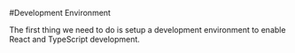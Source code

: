 #Development Environment

The first thing we need to do is setup a development environment to enable React and TypeScript development.